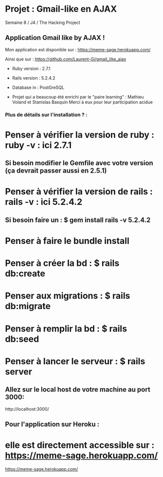 # Projet : Gmail-like en AJAX

Semaine 8 / J4 / The Hacking Project 

## Application Gmail like by AJAX !

Mon application est disponible sur :
https://meme-sage.herokuapp.com/

Ainsi que sur : 
https://github.com/Laurent-Gi/gmail_like_ajax


* Ruby version : 2.7.1


* Rails version : 5.2.4.2


* Database in : PostGreSQL


* Projet qui a beaucoup été enrichi par le "paire learning" : Mathieu Voland et Stanislas Basquin
  Merci à eux pour leur participation acidue


### Plus de détails sur l'installation ? :

# Penser à vérifier la version de ruby : ruby -v : ici 2.7.1
## Si besoin modifier le Gemfile avec votre version (ça devrait passer aussi en 2.5.1)

# Penser à vérifier la version de rails : rails -v : ici 5.2.4.2
## Si besoin faire un : $ gem install rails -v 5.2.4.2

# Penser à faire le bundle install

# Penser à créer la bd :   $ rails db:create
# Penser aux migrations : $ rails db:migrate
# Penser à remplir la bd : $ rails db:seed

# Penser à lancer le serveur : $ rails server

## Allez sur le local host de votre machine au port 3000:
http://localhost:3000/


## Pour l'application sur Heroku :

# elle est directement accessible sur : https://meme-sage.herokuapp.com/
https://meme-sage.herokuapp.com/

